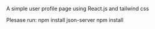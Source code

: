 A simple user profile page using React.js and tailwind css

Plesase run:
npm install json-server
npm install
